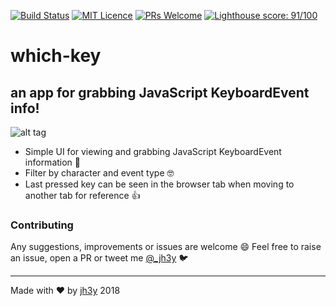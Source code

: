 [![Build Status](https://travis-ci.org/jh3y/which-key.svg?branch=master)](https://travis-ci.org/jh3y/which-key)
[![MIT Licence](https://badges.frapsoft.com/os/mit/mit.svg?v=103)](https://opensource.org/licenses/mit-license.php)
[![PRs Welcome](https://img.shields.io/badge/PRs-welcome-brightgreen.svg?style=flat-square)](http://makeapullrequest.com)
[![Lighthouse score: 91/100](https://lighthouse-badge.appspot.com/?score=91&compact&category=Perf)](https://github.com/ebidel/lighthouse-badge)

# which-key
## an app for grabbing JavaScript KeyboardEvent info!

![alt tag](https://raw.github.com/jh3y/pics/master/which-key/which.gif)

* Simple UI for viewing and grabbing JavaScript KeyboardEvent information 🍭
* Filter by character and event type 🤓
* Last pressed key can be seen in the browser tab when moving to another tab for reference 👍

### Contributing
Any suggestions, improvements or issues are welcome 😄 Feel free to raise an issue, open a PR or tweet me [@_jh3y](https://twitter.com/@_jh3y) 🐦

-----

Made with ❤️ by [jh3y](https://github.com/jh3y) 2018
